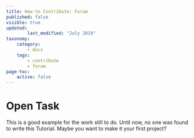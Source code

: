 ```yaml
---
title: How-to Contribute: Forum
published: false
visible: true
updated:
        last_modified: "July 2019"
taxonomy:
    category:
        - docs
    tags:
        - contribute
        - forum
page-toc:
    active: false
---
```



# Open Task

This is a good example for the work still to do. Until now, no one was found to write this Tutorial. Maybe you want to make it your first project?
